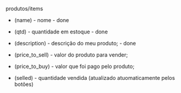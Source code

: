 produtos/items

- (name) - nome - done
- (qtd) - quantidade em estoque - done
- (description) - descrição do meu produto; - done

- (price_to_sell) - valor do produto para vender;
- (price_to_buy) - valor que foi pago pelo produto;

- (selled) - quantidade vendida (atualizado atuomaticamente pelos botões)

